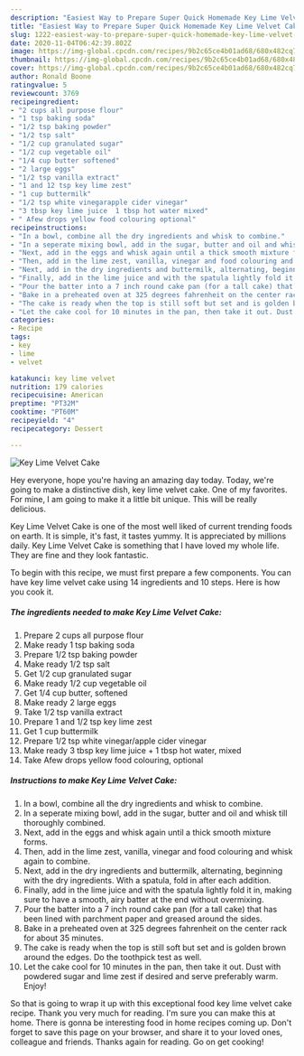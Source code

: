```yaml
---
description: "Easiest Way to Prepare Super Quick Homemade Key Lime Velvet Cake"
title: "Easiest Way to Prepare Super Quick Homemade Key Lime Velvet Cake"
slug: 1222-easiest-way-to-prepare-super-quick-homemade-key-lime-velvet-cake
date: 2020-11-04T06:42:39.802Z
image: https://img-global.cpcdn.com/recipes/9b2c65ce4b01ad68/680x482cq70/key-lime-velvet-cake-recipe-main-photo.jpg
thumbnail: https://img-global.cpcdn.com/recipes/9b2c65ce4b01ad68/680x482cq70/key-lime-velvet-cake-recipe-main-photo.jpg
cover: https://img-global.cpcdn.com/recipes/9b2c65ce4b01ad68/680x482cq70/key-lime-velvet-cake-recipe-main-photo.jpg
author: Ronald Boone
ratingvalue: 5
reviewcount: 3769
recipeingredient:
- "2 cups all purpose flour"
- "1 tsp baking soda"
- "1/2 tsp baking powder"
- "1/2 tsp salt"
- "1/2 cup granulated sugar"
- "1/2 cup vegetable oil"
- "1/4 cup butter softened"
- "2 large eggs"
- "1/2 tsp vanilla extract"
- "1 and 12 tsp key lime zest"
- "1 cup buttermilk"
- "1/2 tsp white vinegarapple cider vinegar"
- "3 tbsp key lime juice  1 tbsp hot water mixed"
- " Afew drops yellow food colouring optional"
recipeinstructions:
- "In a bowl, combine all the dry ingredients and whisk to combine."
- "In a seperate mixing bowl, add in the sugar, butter and oil and whisk till thoroughly combined."
- "Next, add in the eggs and whisk again until a thick smooth mixture forms."
- "Then, add in the lime zest, vanilla, vinegar and food colouring and whisk again to combine."
- "Next, add in the dry ingredients and buttermilk, alternating, beginning with the dry ingredients. With a spatula, fold in after each addition."
- "Finally, add in the lime juice and with the spatula lightly fold it in, making sure to have a smooth, airy batter at the end without overmixing."
- "Pour the batter into a 7 inch round cake pan (for a tall cake) that has been lined with parchment paper and greased around the sides."
- "Bake in a preheated oven at 325 degrees fahrenheit on the center rack for about 35 minutes."
- "The cake is ready when the top is still soft but set and is golden brown around the edges. Do the toothpick test as well."
- "Let the cake cool for 10 minutes in the pan, then take it out. Dust with powdered sugar and lime zest if desired and serve preferably warm. Enjoy!"
categories:
- Recipe
tags:
- key
- lime
- velvet

katakunci: key lime velvet 
nutrition: 179 calories
recipecuisine: American
preptime: "PT32M"
cooktime: "PT60M"
recipeyield: "4"
recipecategory: Dessert

---
```



![Key Lime Velvet Cake](https://img-global.cpcdn.com/recipes/9b2c65ce4b01ad68/680x482cq70/key-lime-velvet-cake-recipe-main-photo.jpg)

Hey everyone, hope you're having an amazing day today. Today, we're going to make a distinctive dish, key lime velvet cake. One of my favorites. For mine, I am going to make it a little bit unique. This will be really delicious.

Key Lime Velvet Cake is one of the most well liked of current trending foods on earth. It is simple, it's fast, it tastes yummy. It is appreciated by millions daily. Key Lime Velvet Cake is something that I have loved my whole life. They are fine and they look fantastic.




To begin with this recipe, we must first prepare a few components. You can have key lime velvet cake using 14 ingredients and 10 steps. Here is how you cook it.

<!--inarticleads1-->

##### The ingredients needed to make Key Lime Velvet Cake:

1. Prepare 2 cups all purpose flour
1. Make ready 1 tsp baking soda
1. Prepare 1/2 tsp baking powder
1. Make ready 1/2 tsp salt
1. Get 1/2 cup granulated sugar
1. Make ready 1/2 cup vegetable oil
1. Get 1/4 cup butter, softened
1. Make ready 2 large eggs
1. Take 1/2 tsp vanilla extract
1. Prepare 1 and 1/2 tsp key lime zest
1. Get 1 cup buttermilk
1. Prepare 1/2 tsp white vinegar/apple cider vinegar
1. Make ready 3 tbsp key lime juice + 1 tbsp hot water, mixed
1. Take  Afew drops yellow food colouring, optional




<!--inarticleads2-->

##### Instructions to make Key Lime Velvet Cake:

1. In a bowl, combine all the dry ingredients and whisk to combine.
1. In a seperate mixing bowl, add in the sugar, butter and oil and whisk till thoroughly combined.
1. Next, add in the eggs and whisk again until a thick smooth mixture forms.
1. Then, add in the lime zest, vanilla, vinegar and food colouring and whisk again to combine.
1. Next, add in the dry ingredients and buttermilk, alternating, beginning with the dry ingredients. With a spatula, fold in after each addition.
1. Finally, add in the lime juice and with the spatula lightly fold it in, making sure to have a smooth, airy batter at the end without overmixing.
1. Pour the batter into a 7 inch round cake pan (for a tall cake) that has been lined with parchment paper and greased around the sides.
1. Bake in a preheated oven at 325 degrees fahrenheit on the center rack for about 35 minutes.
1. The cake is ready when the top is still soft but set and is golden brown around the edges. Do the toothpick test as well.
1. Let the cake cool for 10 minutes in the pan, then take it out. Dust with powdered sugar and lime zest if desired and serve preferably warm. Enjoy!




So that is going to wrap it up with this exceptional food key lime velvet cake recipe. Thank you very much for reading. I'm sure you can make this at home. There is gonna be interesting food in home recipes coming up. Don't forget to save this page on your browser, and share it to your loved ones, colleague and friends. Thanks again for reading. Go on get cooking!
